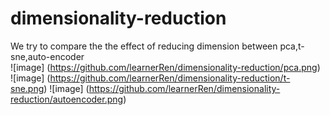 # dimensionality-reduction
We try to compare the the effect of reducing dimension between pca,t-sne,auto-encoder<br>
![image] (https://github.com/learnerRen/dimensionality-reduction/pca.png)<br>
![image] (https://github.com/learnerRen/dimensionality-reduction/t-sne.png)
![image] (https://github.com/learnerRen/dimensionality-reduction/autoencoder.png)<br>
